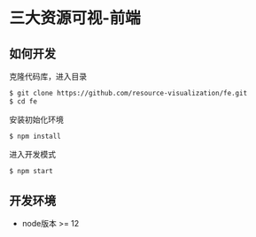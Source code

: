 # 三大资源可视-前端

## 如何开发
克隆代码库，进入目录
```bash
$ git clone https://github.com/resource-visualization/fe.git
$ cd fe
```

安装初始化环境
```bash
$ npm install
```

进入开发模式
```bash
$ npm start
```

## 开发环境
- node版本 >= 12
